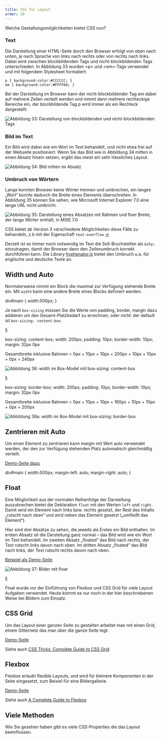 ```yaml
---
title: CSS für Layout
order: 20
---
```


Welche Gestaltungsmöglichkeiten bietet CSS nun?

### Text

Die Darstellung einer HTML-Seite durch den Browser erfolgt von oben nach unten, je nach Sprache von links nach rechts oder von rechts nach links. Dabei wird zwischen blockbildenden Tags und nicht-blockbildenden Tags unterschieden. In Abbildung 33 wurden &lt;p&gt; und &lt;em&gt;-Tags verwendet und mit folgendem Stylesheet formatiert:

    p { background-color:#CCCCCC; }
    em { background-color:#FFFF66; }

Bei der Darstellung im Browser kann der nicht-blockbildender Tag em dabei auf mehrere Zeilen verteilt werden und nimmt dann mehrere rechteckige Bereiche ein, der blockbildende Tag p wird immer als ein Rechteck dargestellt:

![Abbildung 33: Darstellung von blockbildenden und nicht-blockbildenden Tags](/images/image128.png)

### Bild im Text

Ein Bild wird dabei wie ein Wort im Text behandelt, und nicht etwa frei auf der Webseite positioniert.  Wenn Sie das Bild wie in Abbildung 34 mitten in einen Absatz hinein setzen, ergibt das meist ein sehr hässliches Layout. 

![Abbildung 34: Bild mitten im Absatz](/images/image130.png)

### Umbruch von Wörtern

Lange konnten Browser keine Wörter trennen und umbrechen, ein langes „Wort“
konnte dadurch die Breite eines Elements überschreiten. In Abbildung 35 können Sie sehen, wie Microsoft Internet Explorer 7.0 eine lange URL nicht umbricht. 

![Abbildung 35: Darstellung eines Absatzes mit Rahmen und fixer Breite, der lange Wörter enthält, in MSIE 7.0](/images/image132.png)

CSS bietet ab Version 3 verschiedene Möglichkeiten diese Fälle zu behandeln, z.b mit der Eigenschaft `text-overflow` [&rarr;](http://css3clickchart.com/#text-overflow)

Derzeit ist es immer noch notwendig im Text die Soll-Bruchstellen als `&shy;` einzutragen, damit der Browser dann den Zeilenumbruch korrekt durchführen kann. Die Library [hyphenator.js](https://code.google.com/p/hyphenator/) bietet den Umbruch u.a. für englische und deutsche Texte an.

Width und Auto
---------------
Normalerweise nimmt ein Block die maximal zur Verfügung stehende Breite ein. Mit
`width` kann eine andere Breite eines Blocks definiert werden:

<css>
div#main {  width:500px; }
</css>

Je nach `box-sizing` müssen Sie die Werte von padding, border, margin dazu
addieren um den Gesamt-Platzbedarf zu errechnen, oder nicht: der default ist
`box-sizing: content-box`.

§

<css>
box-sizing: content-box;
width: 200px; 
padding: 10px; 
border-width: 10px; 
margin: 32px 0px
</css>

Gesamtbreite inklusive Rahmen = 0px + 10px + 10px + 200px + 10px + 10px + 0px = 240px

![Abbildung 36: width im Box-Model mit box-sizing: content-box](/images/image134.png)

§

<css>
box-sizing: border-box;
width: 200px; 
padding: 10px; 
border-width: 10px; 
margin: 32px 0px
</css>

Gesamtbreite inklusive Rahmen = 0px + 10px + 10px + 160px + 10px + 10px + 0px = 200px

![Abbildung 36a: width im Box-Model mit box-sizing: border-box](/images/image134-border.png)



Zentrieren mit Auto
---------------

Um einen Element zu zentrieren kann margin mit Wert auto verwendet werden, der den zur Verfügung stehenden Platz automatisch gleichmäßig verteilt. 

[Demo-Seite dazu](/images/width-auto.html)

<css>
div#main {
  width:500px; 
  margin-left:  auto;
  margin-right: auto;
}
</css>

Float
------
Eine Möglichkeit aus der normalen Reihenfolge der Darstellung auszubrechen
bietet die Deklaration `float` mit den Werten `left` und `right`. Damit wird 
ein Element nach links bzw. rechts gesetzt, der Rest des Inhalts 
„rutscht nach oben“ und wird neben das Element gesetzt („umfließt das Element“). 

Hier sind drei Absätze zu sehen, die jeweils als Erstes ein Bild enthalten. 
Im ersten Absatz ist die Darstellung ganz normal – das Bild wird wie ein Wort 
im Text behandelt. Im zweiten Absatz „floated“ das Bild nach rechts, 
der Text rutscht links davon nach oben. Im dritten Absatz „floated“ 
das Bild nach links, der Text rutscht rechts davon nach oben. 

[Beispiel als Demo-Seite](/images/float.html)

![Abbildung 37: Bilder mit float](/images/image136.png)

§

Float wurde vor der Einführung von Flexbox und CSS Grid für viele
Layout Aufgaben verwendet.  Heute kommt es nur noch in der hier
beschriebenen Weise bei Bildern zum Einsatz. 



CSS Grid
------------------------

Um das Layout einer ganzen Seite zu gestalten arbeitet man
mit einen Grid, einem Gitternetz das man über die ganze Seite legt:

[Demo-Seite](/images/cssgrid/)

Siehe auch [CSS Tricks: Complete Guide to CSS Grid](https://css-tricks.com/snippets/css/complete-guide-grid/)


Flexbox
------------------------

Flexbox erlaubt flexible Layouts, und wird für kleinere Komponenten
in der Seite eingesetzt, zum Beisiel für eine Bildergallerie.

[Demo-Seite](/images/flexbox/)


Siehe auch [A Complete Guide to Flexbox](https://css-tricks.com/snippets/css/a-guide-to-flexbox/)


Viele Methoden
-------------

Wie Sie gesehen haben gibt es viele CSS-Properties die
das Layout beeinflussen. 
